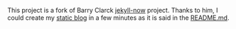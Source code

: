This project is a fork of Barry Clarck [jekyll-now](https://github.com/barryclark/jekyll-now) project. Thanks to him, I could create my [static blog](https://bernardtatin.github.io) in a few minutes as it is said in the [README.md](https://github.com/barryclark/jekyll-now/blob/master/README.md).

